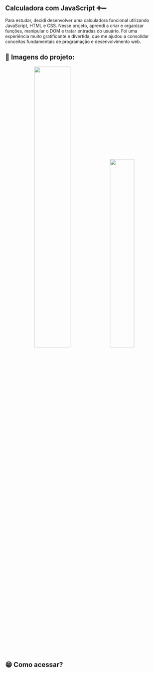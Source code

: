 ## Calculadora com JavaScript ➕➖

Para estudar, decidi desenvolver uma calculadora funcional utilizando JavaScript, HTML e CSS.
Nesse projeto, aprendi a criar e organizar funções, manipular o DOM e tratar entradas do usuário.
Foi uma experiência muito gratificante e divertida, que me ajudou a consolidar conceitos fundamentais de programação e desenvolvimento web.


## 📸 Imagens do projeto:

<p align="center">
  <img src="https://media.discordapp.net/attachments/1376562155234660452/1393334325570965675/image.png?ex=6872cb36&is=687179b6&hm=3e267eae4ad51c57c4bafd9a9085201730e37cec9f8aef82c8bbd27e1fbe07d0&=&format=webp&quality=lossless" width="48%"/>
  <img src="https://media.discordapp.net/attachments/1376562155234660452/1393334401479217244/image.png?ex=6872cb48&is=687179c8&hm=64b4818e850241675244b111c000ae40a7eb623dd78dbdafe6732fe8eeb4133d&=&format=webp&quality=lossless" width="39.3%"/>
</p>

## 😁 Como acessar?
